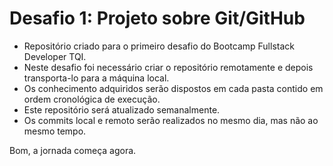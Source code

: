 # Desafio 1: Projeto sobre Git/GitHub

- Repositório criado para o primeiro desafio do Bootcamp Fullstack Developer TQI.
- Neste desafio foi necessário criar o repositório remotamente e depois transporta-lo para a máquina local.
- Os conhecimento adquiridos serão dispostos em cada pasta contido em ordem cronológica de execução.
- Este repositório será atualizado semanalmente.
- Os commits local e remoto serão realizados no mesmo dia, mas não ao mesmo tempo.

Bom, a jornada começa agora.
